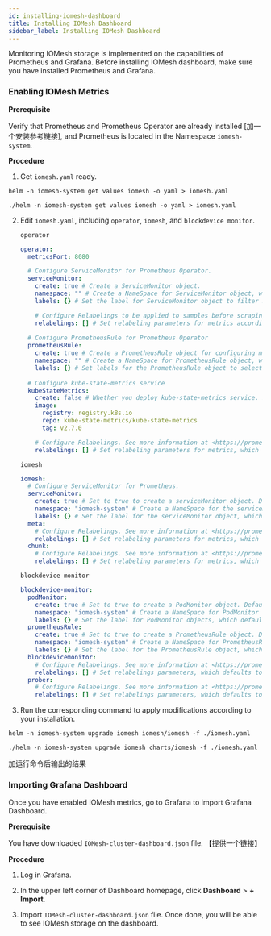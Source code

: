 ```yaml
---
id: installing-iomesh-dashboard
title: Installing IOMesh Dashboard
sidebar_label: Installing IOMesh Dashboard
---
```


Monitoring IOMesh storage is implemented on the capabilities of Prometheus and Grafana. Before installing IOMesh dashboard, make sure you have installed Prometheus and Grafana.

### Enabling IOMesh Metrics

**Prerequisite**

Verify that Prometheus and Prometheus Operator are already installed [加一个安装参考链接], and Prometheus is located in the Namespace `iomesh-system`.

**Procedure**

1. Get `iomesh.yaml` ready. 


<!--DOCUSAURUS_CODE_TABS-->

<!--Quick-->
```shell
helm -n iomesh-system get values iomesh -o yaml > iomesh.yaml
```
<!--Offline-->
```shell
./helm -n iomesh-system get values iomesh -o yaml > iomesh.yaml
```
<!--END_DOCUSAURUS_CODE_TABS-->


2. Edit `iomesh.yaml`, including `operator`, `iomesh`, and `blockdevice monitor`.

    `operator`

    ```yaml
    operator:
      metricsPort: 8080

      # Configure ServiceMonitor for Prometheus Operator.
      serviceMonitor: 
        create: true # Create a ServiceMonitor object.
        namespace: "" # Create a NameSpace for ServiceMonitor object, which defaults to iomesh-system.
        labels: {} # Set the label for ServiceMonitor object to filter ServiceMonitor object, which defaults to blank.

        # Configure Relabelings to be applied to samples before scraping. See more information at <https://prometheus.io/docs/prometheus/latest/configuration/configuration/#relabel_config>
        relabelings: [] # Set relabeling parameters for metrics according to needs, which defaults to blank.
      
      # Configure PrometheusRule for Prometheus Operator
      prometheusRule:
        create: true # Create a PrometheusRule object for configuring monitoring rules, which defaults to false.
        namespace: "" # Create a NameSpace for PrometheusRule object, which defaults to iomesh-system.
        labels: {} # Set labels for the PrometheusRule object to select PrometheusRule object, which defaults to blank.
  
      # Configure kube-state-metrics service 
      kubeStateMetrics:
        create: false # Whether you deploy kube-state-metrics service. If it is already deployed, set it to false.
        image:
          registry: registry.k8s.io
          repo: kube-state-metrics/kube-state-metrics
          tag: v2.7.0

        # Configure Relabelings. See more information at <https://prometheus.io/docs/prometheus/latest/configuration/configuration/#relabel_config>
        relabelings: [] # Set relabeling parameters for metrics, which defaults to blank.
    ```

    `iomesh` 

    ```yaml
    iomesh:
      # Configure ServiceMonitor for Prometheus.
      serviceMonitor:
        create: true # Set to true to create a serviceMonitor object. Default value is false.
        namespace: "iomesh-system" # Create a NameSpace for the serviceMonitor object, which defaults to iomesh-system.
        labels: {} # Set the label for the serviceMonitor object, which defaults to blank. 
      meta:
        # Configure Relabelings. See more information at <https://prometheus.io/docs/prometheus/latest/configuration/configuration/#relabel_config>.
        relabelings: [] # Set relabeling parameters for metrics, which defaults to blank.
      chunk:
        # Configure Relabelings. See more information at <https://prometheus.io/docs/prometheus/latest/configuration/configuration/#relabel_config>.  
        relabelings: [] # Set relabeling parameters for metrics, which defaults to blank.
    ```

    `blockdevice monitor`

    ```yaml
    blockdevice-monitor:
      podMonitor:
        create: true # Set to true to create a PodMonitor object. Default value is false.
        namespace: "iomesh-system" # Create a NameSpace for PodMonitor object, which defaults to iomesh-system.
        labels: {} # Set the label for PodMonitor objects, which defaults to blank.
      prometheusRule:
        create: true # Set to true to create a PrometheusRule object. Default value is false.
        namespace: "iomesh-system" # Create a NameSpace for PrometheusRule object, which defaults to iomesh-system.
        labels: {} # Set the label for the PrometheusRule object, which defaults to blank.
      blockdevicemonitor:
        # Configure Relabelings. See more information at <https://prometheus.io/docs/prometheus/latest/configuration/configuration/#relabel_config>. 
        relabelings: [] # Set relabelings parameters, which defaults to blank.
      prober:
        # Configure Relabelings. See more information at <https://prometheus.io/docs/prometheus/latest/configuration/configuration/#relabel_config>. 
        relabelings: [] # Set relabelings parameters, which defaults to blank.
    ```

3. Run the corresponding command to apply modifications according to your installation.


<!--DOCUSAURUS_CODE_TABS-->

<!--Quick/Custom-->
```shell
helm -n iomesh-system upgrade iomesh iomesh/iomesh -f ./iomesh.yaml
```
<!--Offline-->
```shell
./helm -n iomesh-system upgrade iomesh charts/iomesh -f ./iomesh.yaml
```
<!--END_DOCUSAURUS_CODE_TABS-->



加运行命令后输出的结果

### Importing Grafana Dashboard

Once you have enabled IOMesh metrics, go to Grafana to import Grafana Dashboard.

**Prerequisite**

You have downloaded `IOMesh-cluster-dashboard.json` file. 【提供一个链接】 

**Procedure**

1. Log in Grafana.

2. In the upper left corner of Dashboard homepage, click **Dashboard** > **+ Import**. 

3. Import `IOMesh-cluster-dashboard.json` file. Once done, you will be able to see IOMesh storage on the dashboard.





